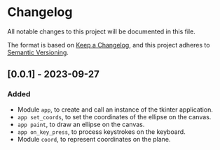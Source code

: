 # Changelog

All notable changes to this project will be documented in this file.

The format is based on [Keep a Changelog](https://keepachangelog.com/en/1.0.0/), and this project adheres
to [Semantic Versioning](https://semver.org/spec/v2.0.0.html).

## [0.0.1] - 2023-09-27

### Added

- Module `app`, to create and call an instance of the tkinter application.
- `app set_coords`, to set the coordinates of the ellipse on the canvas.
- `app paint`, to draw an ellipse on the canvas.
- `app on_key_press`, to process keystrokes on the keyboard.
- Module `coord`, to represent coordinates on the plane.